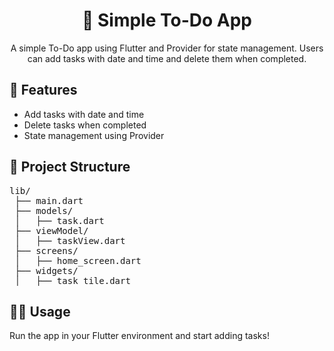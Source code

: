 <h1 align="center">📝 Simple To-Do App</h1>

<p align="center">
  A simple To-Do app using Flutter and Provider for state management. Users can add tasks with date and time and delete them when completed.
</p>

<h2>📌 Features</h2>
<ul>
  <li>Add tasks with date and time</li>
  <li>Delete tasks when completed</li>
  <li>State management using Provider</li>
</ul>


<h2>📂 Project Structure</h2>
<pre>
lib/
 ├── main.dart
 ├── models/
 │   ├── task.dart
 ├── viewModel/
 │   ├── taskView.dart
 ├── screens/
 │   ├── home_screen.dart
 ├── widgets/
 │   ├── task_tile.dart
</pre>

<h2>👨‍💻 Usage</h2>
<p>Run the app in your Flutter environment and start adding tasks!</p>



